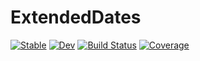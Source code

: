 # ExtendedDates

[![Stable](https://img.shields.io/badge/docs-stable-blue.svg)](https://LilithHafner.github.io/ExtendedDates.jl/stable/)
[![Dev](https://img.shields.io/badge/docs-dev-blue.svg)](https://LilithHafner.github.io/ExtendedDates.jl/dev/)
[![Build Status](https://github.com/LilithHafner/ExtendedDates.jl/actions/workflows/CI.yml/badge.svg?branch=main)](https://github.com/LilithHafner/ExtendedDates.jl/actions/workflows/CI.yml?query=branch%3Amain)
[![Coverage](https://codecov.io/gh/LilithHafner/ExtendedDates.jl/branch/main/graph/badge.svg)](https://codecov.io/gh/LilithHafner/ExtendedDates.jl)
